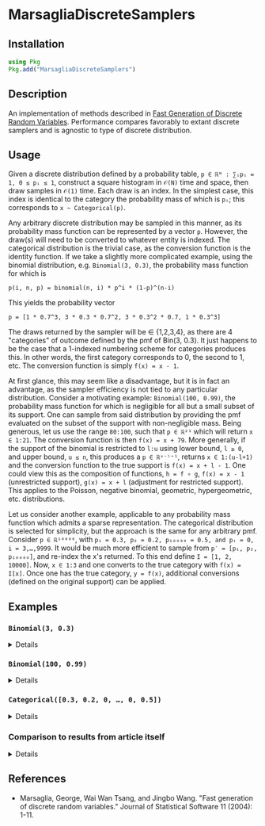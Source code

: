 # MarsagliaDiscreteSamplers

## Installation

```julia
using Pkg
Pkg.add("MarsagliaDiscreteSamplers")
```

## Description

An implementation of methods described in [Fast Generation of Discrete Random Variables](https://www.jstatsoft.org/article/view/v011i03). Performance compares favorably to extant discrete samplers and is agnostic to type of discrete distribution.

## Usage

Given a discrete distribution defined by a probability table, `p ∈ ℝᴺ : ∑ᵢpᵢ = 1, 0 ≤ pᵢ ≤ 1`,
construct a square histogram in `𝒪(N)` time and space, then draw samples in `𝒪(1)` time.
Each draw is an index. In the simplest case, this index is identical to the category the
probability mass of which is `pᵢ`; this corresponds to `x ~ Categorical(p)`.

Any arbitrary discrete distribution may be sampled in this manner, as its probability mass function can be represented by a vector `p`. However, the draw(s) will need to be converted to whatever entity is indexed.
The categorical distribution is the trivial case, as the conversion function is the identity function.
If we take a slightly more complicated example, using the binomial distribution, e.g. `Binomial(3, 0.3)`, the probability mass function for which is

`p(i, n, p) = binomial(n, i) * p^i * (1-p)^(n-i)`

This yields the probability vector

`p = [1 * 0.7^3, 3 * 0.3 * 0.7^2, 3 * 0.3^2 * 0.7, 1 * 0.3^3]`

The draws returned by the sampler will be ∈ {1,2,3,4}, as there are 4 "categories" of outcome defined by the pmf of Bin(3, 0.3). It just happens to be the case that a 1-indexed numbering scheme for categories produces this. In other words, the first category corresponds to 0, the second to 1, etc. The conversion function is simply `f(x) = x - 1`.

At first glance, this may seem like a disadvantage, but it is in fact an advantage, as the sampler efficiency is not tied to any particular distribution. Consider a motivating example: `Binomial(100, 0.99)`,
the probability mass function for which is negligible for all but a small subset of its support.
One can sample from said distribution by providing the pmf evaluated on the subset of the support with non-negligible mass. Being generous, let us use the range `80:100`, such that `p ∈ ℝ²¹` which will return `x ∈ 1:21`. The conversion function is then `f(x) = x + 79`.
More generally, if the support of the binomial is restricted to `l:u` using lower bound, `l ≥ 0`, and upper bound, `u ≤ n`, this produces a `p ∈ ℝᵘ⁻ˡ⁺¹`, returns `x ∈ 1:(u-l+1)` and the conversion function to the true support is `f(x) = x + l - 1`. One could view this as the composition of functions, `h = f ∘ g`, `f(x) = x - 1` (unrestricted support), `g(x) = x + l` (adjustment for restricted support).
This applies to the Poisson, negative binomial, geometric, hypergeometric, etc. distributions.

Let us consider another example, applicable to any probability mass function which admits a sparse representation. The categorical distribution is selected for simplicity, but the approach is the same for any arbitrary pmf.
Consider `p ∈ ℝ¹⁰⁰⁰⁰`, with `p₁ = 0.3, p₂ = 0.2, p₁₀₀₀₀ = 0.5, and pᵢ = 0, i = 3,…,9999`.
It would be much more efficient to sample from `p′ = [p₁, p₂, p₁₀₀₀₀]`, and re-index the x's returned. To this end define `I = [1, 2, 10000]`. Now, `x ∈ 1:3` and one converts to the true category with `f(x) = I[x]`. Once one has the true category, `y = f(x)`, additional conversions (defined on the original support) can be applied.

## Examples
### `Binomial(3, 0.3)`

<details>
 <summaryClick me! ></summary>
<p>

The intent is to demonstrate the speed which can be achieved with Marsaglia's square histogram method.
```julia
julia> using MarsagliaDiscreteSamplers, BenchmarkTools

julia> pmf(i, n, p) = binomial(n, i) * p^i * (1-p)^(n-i);

julia> n = 3; p = 0.3;

julia> 𝓅 = pmf.(0:n, n, p)
4-element Vector{Float64}:
 0.3429999999999999
 0.4409999999999999
 0.189
 0.027

julia> z = SqHist(𝓅);

julia> x = generate(z, 10^6);

julia> f(x) = x - 1

julia> y = f.(x);

julia> @benchmark generate!($x, $z)
BenchmarkTools.Trial: 3117 samples with 1 evaluation.
 Range (min … max):  1.380 ms …   4.139 ms  ┊ GC (min … max): 0.00% … 34.68%
 Time  (median):     1.516 ms               ┊ GC (median):    0.00%
 Time  (mean ± σ):   1.597 ms ± 350.273 μs  ┊ GC (mean ± σ):  5.63% ± 11.95%

 Memory estimate: 7.63 MiB, allocs estimate: 2.

julia> u = similar(x, Float64); # pre-allocate temporary storage for repeated calls

julia> @benchmark generate!($x, $u, $z)
BenchmarkTools.Trial: 5988 samples with 1 evaluation.
 Range (min … max):  825.778 μs …  1.622 ms  ┊ GC (min … max): 0.00% … 0.00%
 Time  (median):     827.810 μs              ┊ GC (median):    0.00%
 Time  (mean ± σ):   829.109 μs ± 16.532 μs  ┊ GC (mean ± σ):  0.00% ± 0.00%

 Memory estimate: 0 bytes, allocs estimate: 0.
 
julia> using Distributions

julia> d = Binomial(n, p)
Binomial{Float64}(n=3, p=0.3)

julia> w = rand(d, 10^6);

julia> @benchmark rand!($d, $w)
BenchmarkTools.Trial: 105 samples with 1 evaluation.
 Range (min … max):  47.509 ms …  49.507 ms  ┊ GC (min … max): 0.00% … 0.00%
 Time  (median):     47.686 ms               ┊ GC (median):    0.00%
 Time  (mean ± σ):   47.743 ms ± 266.732 μs  ┊ GC (mean ± σ):  0.00% ± 0.00%
 
 Memory estimate: 0 bytes, allocs estimate: 0.
 
julia> using Plots

julia> gr(size=(1200,800))

julia> p1 = histogram(y, label="Marsaglia square histogram method");

julia> p2 = histogram(w, label="Distributions");

julia> savefig(plot(p1, p2), joinpath(pwd(), "binomials_$(n)_$(p).pdf"))
```
</p>
</details>

### `Binomial(100, 0.99)`

<details>
 <summaryClick me! ></summary>
<p>

It is often beneficial, but not strictly necessary, to use only the points at which the pmf has non-negligible mass.
```julia
julia> using MarsagliaDiscreteSamplers, SpecialFunctions, BenchmarkTools

julia> pmf(i, n, p) = exp(loggamma(n+1) - loggamma(i+1) - loggamma(n-i+1)) * p^i * (1-p)^(n-i);

julia> n = 100; p = 0.99;

julia> lb, ub = 80, 100;

julia> 𝓅 = pmf.(lb:ub, n, p)
21-element Vector{Float64}:
 2.3986500044707484e-20
 5.86336667759521e-19
 1.3449991122629671e-17
 2.887696889220166e-16
 5.785706981616233e-15
 1.0781835128094341e-13
 1.8617471122347987e-12
 2.965955744318942e-11
 4.337710276066538e-10
 5.790112143783152e-9
 7.006035693977694e-8
 7.621950919821446e-7
 7.381693771261788e-6
 6.286345663268353e-5
 0.000463450802621816
 0.0028977871237615923
 0.014941714856895579
 0.060999165807532
 0.18486481882487396
 0.36972963764971967
 0.3660323412732292

julia> z = SqHist(𝓅);

julia> x = generate(z, 10^6);

julia> f(x, lb) = x - 1 + lb

julia> y = f.(x, lb);

julia> @benchmark generate!($x, $z)
BenchmarkTools.Trial: 2795 samples with 1 evaluation.
 Range (min … max):  1.372 ms …   3.968 ms  ┊ GC (min … max): 0.00% … 39.03%
 Time  (median):     1.524 ms               ┊ GC (median):    0.00%
 Time  (mean ± σ):   1.782 ms ± 588.526 μs  ┊ GC (mean ± σ):  6.31% ± 12.23%

 Memory estimate: 7.63 MiB, allocs estimate: 2.

julia> u = similar(x, Float64); # pre-allocate temporary storage for repeated calls

julia> @benchmark generate!($x, $u, $z)
BenchmarkTools.Trial: 5984 samples with 1 evaluation.
 Range (min … max):  826.627 μs …  1.621 ms  ┊ GC (min … max): 0.00% … 0.00%
 Time  (median):     828.592 μs              ┊ GC (median):    0.00%
 Time  (mean ± σ):   829.513 μs ± 13.763 μs  ┊ GC (mean ± σ):  0.00% ± 0.00%

 Memory estimate: 0 bytes, allocs estimate: 0.

julia> using Distributions

julia> d = Binomial(n, p)
Binomial{Float64}(n=100, p=0.99)

julia> w = rand(d, 10^6);

julia> @benchmark rand!($d, $w)
BenchmarkTools.Trial: 116 samples with 1 evaluation.
 Range (min … max):  42.929 ms …  45.213 ms  ┊ GC (min … max): 0.00% … 0.00%
 Time  (median):     43.037 ms               ┊ GC (median):    0.00%
 Time  (mean ± σ):   43.097 ms ± 321.675 μs  ┊ GC (mean ± σ):  0.00% ± 0.00%
 
 Memory estimate: 0 bytes, allocs estimate: 0.
 
julia> using Plots

julia> gr(size=(1200,800))

julia> p1 = histogram(y, label="Marsaglia square histogram method");

julia> p2 = histogram(w, label="Distributions");

julia> savefig(plot(p1, p2), joinpath(pwd(), "binomials_$(n)_$(p).pdf"))
```
</p>
</details>

### `Categorical([0.3, 0.2, 0, …, 0, 0.5])`

<details>
 <summaryClick me! ></summary>
<p>

Far more efficient to sample from sparse pmf's using an approach such as below, though,
one does not begin to truly realize the gains until `n` becomes larger than can be held in the L2 cache.
```julia
julia> using MarsagliaDiscreteSamplers, BenchmarkTools

julia> n = 10^4

julia> p = [0.3; 0.2; fill(0.0, n - 3); 0.5];

julia> p′ = [0.3, 0.2, 0.5];

julia> I = [1, 2, n];

julia> z = SqHist(p′);

julia> x = generate(z, 10^6);

julia> f(x) = I[x];

julia> y = f.(x);

julia> @benchmark generate!($x, $z)
BenchmarkTools.Trial: 3162 samples with 1 evaluation.
 Range (min … max):  1.349 ms …   4.729 ms  ┊ GC (min … max): 0.00% … 69.94%
 Time  (median):     1.499 ms               ┊ GC (median):    0.00%
 Time  (mean ± σ):   1.574 ms ± 347.685 μs  ┊ GC (mean ± σ):  5.59% ± 12.02%

 Memory estimate: 7.63 MiB, allocs estimate: 2.

julia> u = similar(x, Float64); # pre-allocate temporary storage for repeated calls

julia> @benchmark generate!($x, $u, $z)
BenchmarkTools.Trial: 6117 samples with 1 evaluation.
 Range (min … max):  808.113 μs …  1.616 ms  ┊ GC (min … max): 0.00% … 0.00%
 Time  (median):     809.980 μs              ┊ GC (median):    0.00%
 Time  (mean ± σ):   811.404 μs ± 16.157 μs  ┊ GC (mean ± σ):  0.00% ± 0.00%

 Memory estimate: 0 bytes, allocs estimate: 0.

julia> using Distributions

julia> d = Categorical(p);

julia> w = rand(d, 10^6);

julia> @benchmark rand!($d, $w)
BenchmarkTools.Trial: 664 samples with 1 evaluation.
 Range (min … max):  7.000 ms …  10.171 ms  ┊ GC (min … max): 0.00% … 0.00%
 Time  (median):     7.467 ms               ┊ GC (median):    0.00%
 Time  (mean ± σ):   7.527 ms ± 303.820 μs  ┊ GC (mean ± σ):  0.03% ± 0.72%

 Memory estimate: 312.69 KiB, allocs estimate: 8.
 
julia> using Plots

julia> gr(size=(1200,800))

# Difficult to distinguish on plots

julia> p1 = histogram(y, label="Marsaglia square histogram method", bins=n);

julia> p2 = histogram(w, label="Distributions", bins=n);

julia> savefig(plot(p1, p2), joinpath(pwd(), "categoricals_$(n).pdf"))

julia> function unsafe_countcategory!(v::AbstractArray, A::AbstractArray)
           @inbounds for i ∈ eachindex(A)
               v[A[i]] += 1
           end
           v
       end;

julia> unsafe_countcategory(A, n::Int) = unsafe_countcategory!(zeros(Int, n), A);

julia> unsafe_countcategory(y, n)[I]
3-element Vector{Float64}:
 0.300233
 0.199834
 0.499933

julia> unsafe_countcategory(w, n)[I]
3-element Vector{Float64}:
 0.299828
 0.199998
 0.500174
```
</p>
</details>

### Comparison to results from article itself

<details>
 <summaryClick me! ></summary>
<p>

In Section 6 of the article, 3 tables of comparisons are given. The following replicates those
tables, using what is ultimately a simplification of "Method II" -- proceed straight to
the square histogram method, skipping the alias table. It turns out that for a vectorized sampler,
skipping the alias table portion of Method II yields faster code, as the square histogram step can be
made branchless. Further testing is needed to determine under what circumstances the branch (alias table or square histogram) may be worthwhile.
```julia
julia> using MarsagliaDiscreteSamplers, Distributions, BenchmarkTools

julia> n_sample = 10^8; A = Vector{Int}(undef, n_sample); U = similar(A, Float64);

# Time required to draw 10^8 samples from Binomial

julia> for n ∈ [20, 100, 1000, 10000, 100000]
           println("n = ", n)
           for ρ ∈ (.1, .4)
               println("\t p = ", ρ)
               d = Binomial(n, ρ)
               p = map(n -> pdf(d, n), 0:n)
               K, V = sqhist(p)
               @btime generate!($A, $U, $K, $V)
           end
       end
n = 20
         p = 0.1
  168.665 ms (0 allocations: 0 bytes)
         p = 0.4
  168.530 ms (0 allocations: 0 bytes)
n = 100
         p = 0.1
  169.132 ms (0 allocations: 0 bytes)
         p = 0.4
  168.981 ms (0 allocations: 0 bytes)
n = 1000
         p = 0.1
  169.180 ms (0 allocations: 0 bytes)
         p = 0.4
  169.197 ms (0 allocations: 0 bytes)
n = 10000
         p = 0.1
  190.279 ms (0 allocations: 0 bytes)
         p = 0.4
  190.923 ms (0 allocations: 0 bytes)
n = 100000
         p = 0.1
  318.831 ms (0 allocations: 0 bytes)
         p = 0.4
  315.848 ms (0 allocations: 0 bytes)
  
# Time required to draw 10^8 samples from Poisson

julia> for λ ∈ [1, 10, 25, 100, 250, 1000]
           println("λ = ", λ)
           d = Poisson(λ)
           p = map(n -> pdf(d, n), 0:max(1.5λ, 100))
           K, V = sqhist(p)
           @btime generate!($A, $U, $K, $V)
       end

λ = 1
  169.456 ms (0 allocations: 0 bytes)
λ = 10
  169.094 ms (0 allocations: 0 bytes)
λ = 25
  168.813 ms (0 allocations: 0 bytes)
λ = 100
  168.890 ms (0 allocations: 0 bytes)
λ = 250
  169.144 ms (0 allocations: 0 bytes)
λ = 1000
  169.457 ms (0 allocations: 0 bytes)

  
# Time required to draw 10^8 samples from Hypergeometric
# -- admittedly, not entirely clear that these are the parameterizations from the article
# This assumes that N1 is number of draws, N2 the population size and K the number of success states

julia> for (N1, N2, K) ∈ [(20, 20, 20), (100, 100, 20), (100, 100, 100), (100, 1000, 100),
                          (1000, 1000, 100), (1000, 1000, 1000), (1000, 10000, 100),
                          (1000, 10000, 1000), (10000, 10000, 1000), (10000, 10000, 10000)]
           println("N1 = ", N1, " N2 = ", N2, " K = ", K)
           𝑠, 𝑓, 𝑛 = K, N2 - K, N1
           d = Hypergeometric(𝑠, 𝑓, 𝑛)
           p = map(n -> pdf(d, n), support(d))
           K, V = sqhist(p)
           @btime generate!($A, $U, $K, $V)
       end
N1 = 20 N2 = 20 K = 20
  62.897 ms (0 allocations: 0 bytes)
N1 = 100 N2 = 100 K = 20
  62.913 ms (0 allocations: 0 bytes)
N1 = 100 N2 = 100 K = 100
  62.929 ms (0 allocations: 0 bytes)
N1 = 100 N2 = 1000 K = 100
  170.922 ms (0 allocations: 0 bytes)
N1 = 1000 N2 = 1000 K = 100
  62.888 ms (0 allocations: 0 bytes)
N1 = 1000 N2 = 1000 K = 1000
  62.919 ms (0 allocations: 0 bytes)
N1 = 1000 N2 = 10000 K = 100
  170.938 ms (0 allocations: 0 bytes)
N1 = 1000 N2 = 10000 K = 1000
  171.234 ms (0 allocations: 0 bytes)
N1 = 10000 N2 = 10000 K = 1000
  62.914 ms (0 allocations: 0 bytes)
N1 = 10000 N2 = 10000 K = 10000
  62.889 ms (0 allocations: 0 bytes)
  
# It could alternatively be N1 the number of draws, N2 the number of failures and K the
# number of success states -- this gives a more reasonable range of support.
# Alas, the files attached to the paper seem to be missing the hypergeometric distribution

julia> for (N1, N2, K) ∈ [(20, 20, 20), (100, 100, 20), (100, 100, 100), (100, 1000, 100),
                          (1000, 1000, 100), (1000, 1000, 1000), (1000, 10000, 100),
                          (1000, 10000, 1000), (10000, 10000, 1000), (10000, 10000, 10000)]
           println("N1 = ", N1, " N2 = ", N2, " K = ", K)
           𝑠, 𝑓, 𝑛 = K, N2, N1
           d = Hypergeometric(𝑠, 𝑓, 𝑛)
           p = map(n -> pdf(d, n), support(d))
           K, V = sqhist(p)
           @btime generate!($A, $U, $K, $V)
       end
N1 = 20 N2 = 20 K = 20
  170.708 ms (0 allocations: 0 bytes)
N1 = 100 N2 = 100 K = 20
  170.384 ms (0 allocations: 0 bytes)
N1 = 100 N2 = 100 K = 100
  170.881 ms (0 allocations: 0 bytes)
N1 = 100 N2 = 1000 K = 100
  170.931 ms (0 allocations: 0 bytes)
N1 = 1000 N2 = 1000 K = 100
  170.873 ms (0 allocations: 0 bytes)
N1 = 1000 N2 = 1000 K = 1000
  170.993 ms (0 allocations: 0 bytes)
N1 = 1000 N2 = 10000 K = 100
  170.966 ms (0 allocations: 0 bytes)
N1 = 1000 N2 = 10000 K = 1000
  171.030 ms (0 allocations: 0 bytes)
N1 = 10000 N2 = 10000 K = 1000
  171.167 ms (0 allocations: 0 bytes)
N1 = 10000 N2 = 10000 K = 10000
  192.990 ms (0 allocations: 0 bytes)
```
</p>
</details>

## References
- Marsaglia, George, Wai Wan Tsang, and Jingbo Wang. "Fast generation of discrete random variables." Journal of Statistical Software 11 (2004): 1-11.
